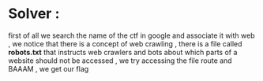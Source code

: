 # Solver :

first of all we search the name of the ctf in google and associate it with web , we notice that there is a concept of web crawling , there is a file called **robots.txt** that instructs web crawlers and bots about which parts of a website should not be accessed , we try accessing the file route and BAAAM , we get our flag
